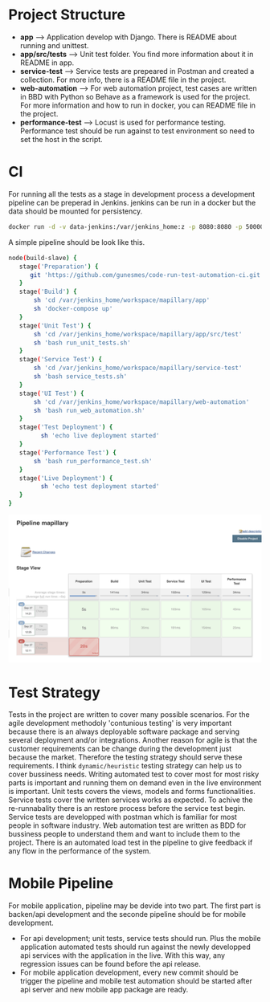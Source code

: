 # Project Structure

* **app**               --> Application develop with Django. There is README about running and unittest.
* **app/src/tests**     --> Unit test folder. You find more information about it in README in app.
* **service-test**      --> Service tests are prepeared in Postman and created a collection. For more info, there is a README file in the project.
* **web-automation**    --> For web automation project, test cases are written in BBD with Python so Behave as a framework is used for the project. For more information and how to run in docker, you can README file in the project.
* **performance-test**  --> Locust is used for performance testing. Performance test should be run against to test environment so need to set the host in the script.

# CI
For running all the tests as a stage in development process a development pipeline can be preperad in Jenkins. jenkins can be run in a docker but the data should be mounted for persistency. 

```bash
docker run -d -v data-jenkins:/var/jenkins_home:z -p 8080:8080 -p 50000:50000 --name map-jenkins jenkins/jenkins:lts
```

A simple pipeline should be look like this.   
```bash
node(build-slave) {
   stage('Preparation') {
      git 'https://github.com/gunesmes/code-run-test-automation-ci.git'
   }
   stage('Build') {
       sh 'cd /var/jenkins_home/workspace/mapillary/app'
       sh 'docker-compose up'
   }
   stage('Unit Test') {
       sh 'cd /var/jenkins_home/workspace/mapillary/app/src/test'
       sh 'bash run_unit_tests.sh'
   }
   stage('Service Test') {
       sh 'cd /var/jenkins_home/workspace/mapillary/service-test' 
       sh 'bash service_tests.sh'
   }
   stage('UI Test') {
       sh 'cd /var/jenkins_home/workspace/mapillary/web-automation'
       sh 'bash run_web_automation.sh'
   }
   stage('Test Deployment') {
   		 sh 'echo live deployment started'
   }
   stage('Performance Test') {
       sh 'bash run_performance_test.sh'
   }
   stage('Live Deployment') {
   		 sh 'echo test deployment started'
   }
}
```


![Jenkins Sample Pipeline](jenkins-sample-pipeline.png)


# Test Strategy
Tests in the project are written to cover many possible scenarios. For the agile development methodoly 'contunious testing' is very important because there is an always deployable software package and serving several deployment and/or integrations. Another reason for agile is that the customer requirements can be change during the development just because the market. Therefore the testing strategy should serve these requirements. I think `dynamic/heuristic` testing strategy can help us to cover bussiness needs. Writing automated test to cover most for most risky parts is important and running them on demand even in the live environment is important. Unit tests covers the views, models and forms functionalities. Service tests cover the written services works as expected. To achive the re-runnabality there is an restore process before the service test begin. Service tests are developped with postman which is familiar for most people in software industry. Web automation test are written as BDD for bussiness people to understand them and want to include them to the project. There is an automated load test in the pipeline to give feedback if any flow in the performance of the system.

# Mobile Pipeline
For mobile application, pipeline may be devide into two part. The first part is backen/api development and the seconde pipeline should be for mobile development. 
* For api development; unit tests, service tests should run. Plus the mobile application automated tests should run against the newly developped api services with the application in the live. With this way, any regression issues can be found before the api release.
* For mobile application development, every new commit should be trigger the pipeline and mobile test automation should be started after api server and new mobile app package are ready. 


